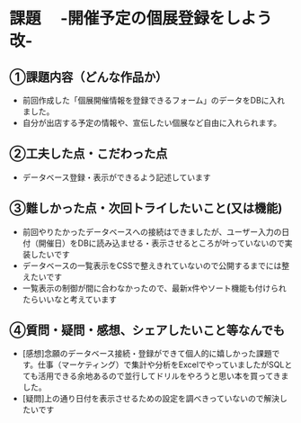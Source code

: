 # 課題　 -開催予定の個展登録をしよう 改-

## ①課題内容（どんな作品か）
- 前回作成した「個展開催情報を登録できるフォーム」のデータをDBに入れました。
- 自分が出店する予定の情報や、宣伝したい個展など自由に入れられます。

## ②工夫した点・こだわった点
- データベース登録・表示ができるよう記述しています

## ③難しかった点・次回トライしたいこと(又は機能)
- 前回やりたかったデータベースへの接続はできましたが、ユーザー入力の日付（開催日）をDBに読み込ませる・表示させるところが叶っていないので実装したいです
- データベースの一覧表示をCSSで整えきれていないので公開するまでには整えたいです
- 一覧表示の制御が間に合わなかったので、最新x件やソート機能も付けられたらいいなと考えています

## ④質問・疑問・感想、シェアしたいこと等なんでも
- [感想]念願のデータベース接続・登録ができて個人的に嬉しかった課題です。仕事（マーケティング）で集計や分析をExcelでやっていましたがSQLとても活用できる余地あるので並行してドリルをやろうと思い本を買ってきました。
- [疑問]上の通り日付を表示させるための設定を調べきっていないので解決したいです
